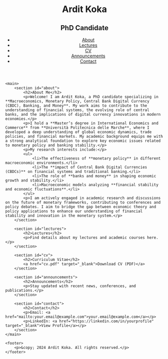<!DOCTYPE html>
<html lang="en">
<head>
    <meta charset="UTF-8">
    <meta name="viewport" content="width=device-width, initial-scale=1.0">
    <title>Ardit Koka - PhD Candidate</title>
    <link rel="stylesheet" href="styles.css">
</head>
<body>
    <header>
        <h1>Ardit Koka</h1>
        <h2>PhD Candidate</h2>
        <nav>
            <ul>
                <li><a href="#about">About</a></li>
                <li><a href="#lectures">Lectures</a></li>
                <li><a href="#cv">CV</a></li>
                <li><a href="#announcements">Announcements</a></li>
                <li><a href="#contact">Contact</a></li>
            </ul>
        </nav>
    </header>
    
    <main>
        <section id="about">
            <h2>About Me</h2>
            <p>Welcome! I am Ardit Koka, a PhD candidate specializing in **Macroeconomics, Monetary Policy, Central Bank Digital Currency (CBDC), Banking, and Money**. My work aims to contribute to the understanding of financial systems, the evolving role of central banks, and the implications of digital currency innovations in modern economies.</p>
            <p>I hold a **Master’s degree in International Economics and Commerce** from **Università Politecnica delle Marche**, where I developed a deep understanding of global economic dynamics, trade policies, and financial markets. My academic background equips me with a strong analytical foundation to explore key economic issues related to monetary policy and banking stability.</p>
            <p>My research interests include:</p>
            <ul>
                <li>The effectiveness of **monetary policy** in different macroeconomic environments.</li>
                <li>The **impact of Central Bank Digital Currencies (CBDCs)** on financial systems and traditional banking.</li>
                <li>The role of **banks and money** in shaping economic growth and stability.</li>
                <li>Macroeconomic models analyzing **financial stability and economic fluctuations**.</li>
            </ul>
            <p>I am actively engaged in academic research and discussions on the future of monetary frameworks, contributing to conferences and policy debates. I aim to bridge the gap between economic theory and policy applications to enhance our understanding of financial stability and innovation in the monetary system.</p>
        </section>

        <section id="lectures">
            <h2>Lectures</h2>
            <p>Find details about my lectures and academic courses here.</p>
        </section>

        <section id="cv">
            <h2>Curriculum Vitae</h2>
            <a href="cv.pdf" target="_blank">Download CV (PDF)</a>
        </section>
        
        <section id="announcements">
            <h2>Announcements</h2>
            <p>Stay updated with recent news, conferences, and publications.</p>
        </section>
        
        <section id="contact">
            <h2>Contact</h2>
            <p>Email: <a href="mailto:your.email@example.com">your.email@example.com</a></p>
            <p>LinkedIn: <a href="https://linkedin.com/in/yourprofile" target="_blank">View Profile</a></p>
        </section>
    </main>
    
    <footer>
        <p>&copy; 2024 Ardit Koka. All rights reserved.</p>
    </footer>
</body>
</html>
